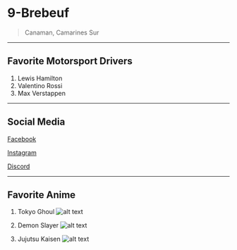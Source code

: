# 9-Brebeuf
> Canaman, Camarines Sur
- - -
Favorite Motorsport Drivers
---
1. Lewis Hamilton
2. Valentino Rossi
3. Max Verstappen
- - -
Social Media
---
[Facebook](https://www.facebook.com/jadenmischacarlo.matias.79)

[Instagram](https://www.instagram.com/71_1.11?igsh=MTh2ZWF5MDZsY3VqMA==)

[Discord](ihateyou10)
- - -
Favorite Anime
---
1. Tokyo Ghoul
![alt text](https://m.media-amazon.com/images/M/MV5BYmU0ODU1MzItYzA4Yi00NjI1LWIxNWQtYmRiMTkxNGQ2Mjk1XkEyXkFqcGc@._V1_.jpg "Tokyo Ghoul")

2. Demon Slayer
![alt text](https://imgsrv.crunchyroll.com/cdn-cgi/image/fit=contain,format=auto,quality=85,width=480,height=720/catalog/crunchyroll/765ee047befcfb677d169f5de4c82d5c.jpg "Demon Slayer")

3. Jujutsu Kaisen
![alt text](https://mangajjk.com/wp-content/uploads/2024/05/Jujutsu-Kaisen-Wallpaper-Smartphone-1.webp "Jujutsu Kaisen")
